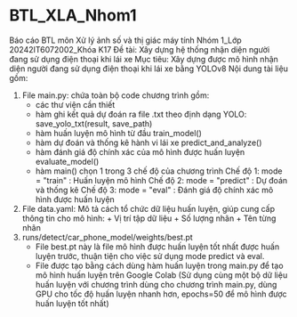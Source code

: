 # BTL_XLA_Nhom1
Báo cáo BTL môn Xử lý ảnh số và thị giác máy tính
Nhóm 1_Lớp 20242IT6072002_Khóa K17
Đề tài: Xây dựng hệ thống nhận diện người đang sử dụng điện thoại khi lái xe
Mục tiêu: Xây dựng được mô hình nhận diện người đang sử dụng điện thoại khi lái xe bằng YOLOv8
Nội dung tài liệu gồm:
  1. File main.py: chứa toàn bộ code chương trình gồm:
     + các thư viện cần thiết
     + hàm ghi kết quả dự đoán ra file .txt theo định dạng YOLO: save_yolo_txt(result, save_path)
     + hàm huấn luyện mô hình từ đầu train_model()
     + hàm dự đoán và thống kê hành vi lái xe predict_and_analyze()
     + hàm đánh giá độ chính xác của mô hình được huấn luyện evaluate_model()
     + hàm main() chọn 1 trong 3 chế độ của chương trình
       Chế độ 1: mode = "train"   : Huấn luyện mô hình
       Chế độ 2: mode = "predict" : Dự đoán và thống kê
       Chế độ 3: mode = "eval"    : Đánh giá độ chính xác mô hình được huấn luyện
  2. File data.yaml: Mô tả cách tổ chức dữ liệu huấn luyện, giúp cung cấp thông tin cho mô hình:
                     + Vị trí tập dữ liệu
                     + Số lượng nhãn
                     + Tên từng nhãn
  3. runs/detect/car_phone_model/weights/best.pt
     + File best.pt này là file mô hình được huấn luyện tốt nhất được huấn luyện trước, thuận tiện cho việc sử dụng mode predict và eval.
     + File được tạo bằng cách dùng hàm huấn luyện trong main.py để tạo mô hình huấn luyện trên Google Colab (Sử dụng cùng một bộ dữ liệu huấn luyện với chương trình dùng cho chương trình main.py, dùng GPU cho tốc độ huấn luyện nhanh hơn, epochs=50 để mô hình được huấn luyện tốt nhất)
